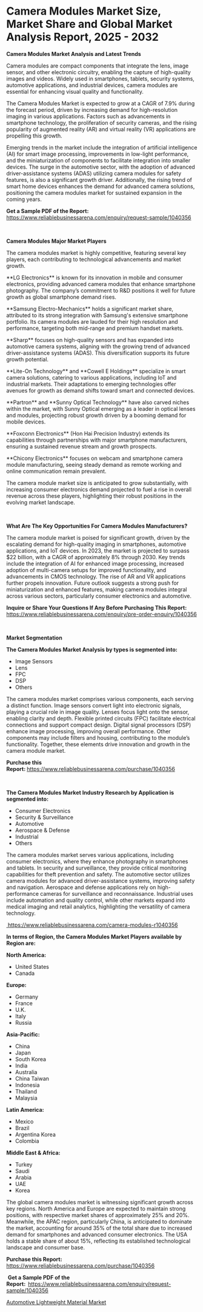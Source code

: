 <p><h1>Camera Modules Market Size, Market Share and Global Market Analysis Report, 2025 - 2032</h1></p><p><strong>Camera Modules Market Analysis and Latest Trends</strong></p>
<p><p>Camera modules are compact components that integrate the lens, image sensor, and other electronic circuitry, enabling the capture of high-quality images and videos. Widely used in smartphones, tablets, security systems, automotive applications, and industrial devices, camera modules are essential for enhancing visual quality and functionality.</p><p>The Camera Modules Market is expected to grow at a CAGR of 7.9% during the forecast period, driven by increasing demand for high-resolution imaging in various applications. Factors such as advancements in smartphone technology, the proliferation of security cameras, and the rising popularity of augmented reality (AR) and virtual reality (VR) applications are propelling this growth. </p><p>Emerging trends in the market include the integration of artificial intelligence (AI) for smart image processing, improvements in low-light performance, and the miniaturization of components to facilitate integration into smaller devices. The surge in the automotive sector, with the adoption of advanced driver-assistance systems (ADAS) utilizing camera modules for safety features, is also a significant growth driver. Additionally, the rising trend of smart home devices enhances the demand for advanced camera solutions, positioning the camera modules market for sustained expansion in the coming years.</p></p>
<p><strong>Get a Sample PDF of the Report:&nbsp;</strong> <a href="https://www.reliablebusinessarena.com/enquiry/request-sample/1040356?utm_campaign=2945&utm_medium=2&utm_source=Github&utm_content=ia&utm_term=06032025&utm_id=camera-modules">https://www.reliablebusinessarena.com/enquiry/request-sample/1040356</a></p>
<p>&nbsp;</p>
<p><strong>Camera Modules Major Market Players</strong></p>
<p><p>The camera modules market is highly competitive, featuring several key players, each contributing to technological advancements and market growth. </p><p>**LG Electronics** is known for its innovation in mobile and consumer electronics, providing advanced camera modules that enhance smartphone photography. The company’s commitment to R&D positions it well for future growth as global smartphone demand rises. </p><p>**Samsung Electro-Mechanics** holds a significant market share, attributed to its strong integration with Samsung's extensive smartphone portfolio. Its camera modules are lauded for their high resolution and performance, targeting both mid-range and premium handset markets.</p><p>**Sharp** focuses on high-quality sensors and has expanded into automotive camera systems, aligning with the growing trend of advanced driver-assistance systems (ADAS). This diversification supports its future growth potential.</p><p>**Lite-On Technology** and **Cowell E Holdings** specialize in smart camera solutions, catering to various applications, including IoT and industrial markets. Their adaptations to emerging technologies offer avenues for growth as demand shifts toward smart and connected devices.</p><p>**Partron** and **Sunny Optical Technology** have also carved niches within the market, with Sunny Optical emerging as a leader in optical lenses and modules, projecting robust growth driven by a booming demand for mobile devices. </p><p>**Foxconn Electronics** (Hon Hai Precision Industry) extends its capabilities through partnerships with major smartphone manufacturers, ensuring a sustained revenue stream and growth prospects.</p><p>**Chicony Electronics** focuses on webcam and smartphone camera module manufacturing, seeing steady demand as remote working and online communication remain prevalent.</p><p>The camera module market size is anticipated to grow substantially, with increasing consumer electronics demand projected to fuel a rise in overall revenue across these players, highlighting their robust positions in the evolving market landscape.</p></p>
<p>&nbsp;</p>
<p><strong>What Are The Key Opportunities For Camera Modules Manufacturers?</strong></p>
<p><p>The camera module market is poised for significant growth, driven by the escalating demand for high-quality imaging in smartphones, automotive applications, and IoT devices. In 2023, the market is projected to surpass $22 billion, with a CAGR of approximately 8% through 2030. Key trends include the integration of AI for enhanced image processing, increased adoption of multi-camera setups for improved functionality, and advancements in CMOS technology. The rise of AR and VR applications further propels innovation. Future outlook suggests a strong push for miniaturization and enhanced features, making camera modules integral across various sectors, particularly consumer electronics and automotive.</p></p>
<p><strong>Inquire or Share Your Questions If Any Before Purchasing This Report:</strong> <a href="https://www.reliablebusinessarena.com/enquiry/pre-order-enquiry/1040356?utm_campaign=2945&utm_medium=2&utm_source=Github&utm_content=ia&utm_term=06032025&utm_id=camera-modules">https://www.reliablebusinessarena.com/enquiry/pre-order-enquiry/1040356</a></p>
<p>&nbsp;</p>
<p><strong>Market Segmentation</strong></p>
<p><strong>The Camera Modules Market Analysis by types is segmented into:</strong></p>
<p><ul><li>Image Sensors</li><li>Lens</li><li>FPC</li><li>DSP</li><li>Others</li></ul></p>
<p><p>The camera modules market comprises various components, each serving a distinct function. Image sensors convert light into electronic signals, playing a crucial role in image quality. Lenses focus light onto the sensor, enabling clarity and depth. Flexible printed circuits (FPC) facilitate electrical connections and support compact design. Digital signal processors (DSP) enhance image processing, improving overall performance. Other components may include filters and housing, contributing to the module’s functionality. Together, these elements drive innovation and growth in the camera module market.</p></p>
<p><strong>Purchase this Report:&nbsp;</strong><a href="https://www.reliablebusinessarena.com/purchase/1040356?utm_campaign=2945&utm_medium=2&utm_source=Github&utm_content=ia&utm_term=06032025&utm_id=camera-modules">https://www.reliablebusinessarena.com/purchase/1040356</a></p>
<p>&nbsp;</p>
<p><strong>The Camera Modules Market Industry Research by Application is segmented into:</strong></p>
<p><ul><li>Consumer Electronics</li><li>Security & Surveillance</li><li>Automotive</li><li>Aerospace & Defense</li><li>Industrial</li><li>Others</li></ul></p>
<p><p>The camera modules market serves various applications, including consumer electronics, where they enhance photography in smartphones and tablets. In security and surveillance, they provide critical monitoring capabilities for theft prevention and safety. The automotive sector utilizes camera modules for advanced driver-assistance systems, improving safety and navigation. Aerospace and defense applications rely on high-performance cameras for surveillance and reconnaissance. Industrial uses include automation and quality control, while other markets expand into medical imaging and retail analytics, highlighting the versatility of camera technology.</p></p>
<p><a href="https://www.reliablebusinessarena.com/camera-modules-r1040356?utm_campaign=2945&utm_medium=2&utm_source=Github&utm_content=ia&utm_term=06032025&utm_id=camera-modules">&nbsp;https://www.reliablebusinessarena.com/camera-modules-r1040356</a></p>
<p><strong>In terms of Region, the Camera Modules Market Players available by Region are:</strong></p>
<p>
    <p> <strong> North America: </strong>
        <ul>
            <li>United States</li>
            <li>Canada</li>
        </ul>
        </p> 
    <p> <strong> Europe: </strong>
        <ul>
            <li>Germany</li>
            <li>France</li>
            <li>U.K.</li>
            <li>Italy</li>
            <li>Russia</li>
        </ul>
        </p> 
    <p> <strong> Asia-Pacific: </strong>
        <ul>
            <li>China</li>
            <li>Japan</li>
            <li>South Korea</li>
            <li>India</li>
            <li>Australia</li>
            <li>China Taiwan</li>
            <li>Indonesia</li>
            <li>Thailand</li>
            <li>Malaysia</li>
        </ul>
        </p> 
    <p> <strong> Latin America: </strong>
        <ul>
            <li>Mexico</li>
            <li>Brazil</li>
            <li>Argentina Korea</li>
            <li>Colombia</li>
        </ul>
        </p> 
    <p> <strong> Middle East & Africa: </strong>
        <ul>
            <li>Turkey</li>
            <li>Saudi</li>
            <li>Arabia</li>
            <li>UAE</li>
            <li>Korea</li>
        </ul>
    </p>
    </p>
<p><p>The global camera modules market is witnessing significant growth across key regions. North America and Europe are expected to maintain strong positions, with respective market shares of approximately 25% and 20%. Meanwhile, the APAC region, particularly China, is anticipated to dominate the market, accounting for around 35% of the total share due to increased demand for smartphones and advanced consumer electronics. The USA holds a stable share of about 15%, reflecting its established technological landscape and consumer base.</p></p>
<p><strong>Purchase this Report: </strong><a href="https://www.reliablebusinessarena.com/purchase/1040356?utm_campaign=2945&utm_medium=2&utm_source=Github&utm_content=ia&utm_term=06032025&utm_id=camera-modules">https://www.reliablebusinessarena.com/purchase/1040356</a></p>
<p>&nbsp;<strong>Get a Sample PDF of the Report:&nbsp;&nbsp;</strong><a href="https://www.reliablebusinessarena.com/enquiry/request-sample/1040356?utm_campaign=2945&utm_medium=2&utm_source=Github&utm_content=ia&utm_term=06032025&utm_id=camera-modules">https://www.reliablebusinessarena.com/enquiry/request-sample/1040356</a></p>
<p><strong></strong></p>
<p><p><a href="https://github.com/saaindosya/Market-Research-Report-List-1/blob/main/automotive-lightweight-material-market.md?utm_campaign=2945&utm_medium=2&utm_source=Github&utm_content=ia&utm_term=06032025&utm_id=camera-modules">Automotive Lightweight Material Market</a></p></p>